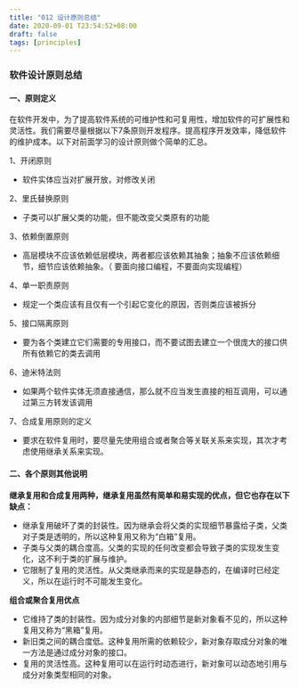 ```yaml
---
title: "012 设计原则总结"
date: 2020-09-01 T23:54:52+08:00
draft: false
tags: [principles]
---
```


### 软件设计原则总结

#### 一、原则定义

在软件开发中，为了提高软件系统的可维护性和可复用性，增加软件的可扩展性和灵活性。我们需要尽量根据以下7条原则开发程序。提高程序开发效率，降低软件的维护成本。以下对前面学习的设计原则做个简单的汇总。

1、开闭原则

- 软件实体应当对扩展开放，对修改关闭

2、里氏替换原则

- 子类可以扩展父类的功能，但不能改变父类原有的功能

3、依赖倒置原则

- 高层模块不应该依赖低层模块，两者都应该依赖其抽象；抽象不应该依赖细节，细节应该依赖抽象。（ 要面向接口编程，不要面向实现编程）

4、单一职责原则

- 规定一个类应该有且仅有一个引起它变化的原因，否则类应该被拆分

5、接口隔离原则

- 要为各个类建立它们需要的专用接口，而不要试图去建立一个很庞大的接口供所有依赖它的类去调用

6、迪米特法则

- 如果两个软件实体无须直接通信，那么就不应当发生直接的相互调用，可以通过第三方转发该调用

7、合成复用原则的定义

- 要求在软件复用时，要尽量先使用组合或者聚合等关联关系来实现，其次才考虑使用继承关系来实现。

  

#### 二、各个原则其他说明

**继承复用和合成复用两种，继承复用虽然有简单和易实现的优点，但它也存在以下缺点：**

- 继承复用破坏了类的封装性。因为继承会将父类的实现细节暴露给子类，父类对子类是透明的，所以这种复用又称为“白箱”复用。
- 子类与父类的耦合度高。父类的实现的任何改变都会导致子类的实现发生变化，这不利于类的扩展与维护。
- 它限制了复用的灵活性。从父类继承而来的实现是静态的，在编译时已经定义，所以在运行时不可能发生变化。

**组合或聚合复用优点**

- 它维持了类的封装性。因为成分对象的内部细节是新对象看不见的，所以这种复用又称为“黑箱”复用。
- 新旧类之间的耦合度低。这种复用所需的依赖较少，新对象存取成分对象的唯一方法是通过成分对象的接口。
- 复用的灵活性高。这种复用可以在运行时动态进行，新对象可以动态地引用与成分对象类型相同的对象。

